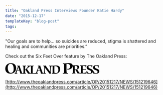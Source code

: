 ```yaml
---
title: "Oakland Press Interviews Founder Katie Hardy"
date: "2015-12-17"
templateKey: "blog-post"
tags:
---
```


"Our goals are to help... so suicides are reduced, stigma is shattered and healing and communities are priorities.”

Check out the Six Feet Over feature by The Oakland Press:

![Six Feet Over | Oakland Press](images/logo-extra-large-300x34.png)

[http://www.theoaklandpress.com/article/OP/20151217/NEWS/151219646](http://www.theoaklandpress.com/article/OP/20151217/NEWS/151219646)
